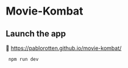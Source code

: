 # Movie-Kombat

## Launch the app

🔗 https://pablorotten.github.io/movie-kombat/

```sh
 npm run dev
```